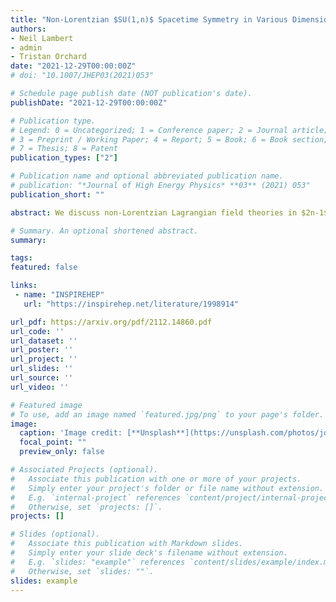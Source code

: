 ```yaml
---
title: "Non-Lorentzian $SU(1,n)$ Spacetime Symmetry in Various Dimensions"
authors:
- Neil Lambert
- admin
- Tristan Orchard
date: "2021-12-29T00:00:00Z"
# doi: "10.1007/JHEP03(2021)053"

# Schedule page publish date (NOT publication's date).
publishDate: "2021-12-29T00:00:00Z"

# Publication type.
# Legend: 0 = Uncategorized; 1 = Conference paper; 2 = Journal article;
# 3 = Preprint / Working Paper; 4 = Report; 5 = Book; 6 = Book section;
# 7 = Thesis; 8 = Patent
publication_types: ["2"]

# Publication name and optional abbreviated publication name.
# publication: "*Journal of High Energy Physics* **03** (2021) 053"
publication_short: ""

abstract: We discuss non-Lorentzian Lagrangian field theories in $2n-1$  dimensions that admit an $SU(1,n)$ spacetime symmetry which includes a scaling transformation. These can be obtained by a conformal compactification of a $2n$-dimensional Minkowskian conformal field theory. We discuss the symmetry algebra, its representations including primary fields and unitarity bounds. We also give various examples of free theories in a variety of dimensions and a discussion of how to reconstruct the parent $2n$-dimensional theory.

# Summary. An optional shortened abstract.
summary:

tags:
featured: false

links:
 - name: "INSPIREHEP"
   url: "https://inspirehep.net/literature/1998914"

url_pdf: https://arxiv.org/pdf/2112.14860.pdf
url_code: ''
url_dataset: ''
url_poster: ''
url_project: ''
url_slides: ''
url_source: ''
url_video: ''

# Featured image
# To use, add an image named `featured.jpg/png` to your page's folder.
image:
  caption: 'Image credit: [**Unsplash**](https://unsplash.com/photos/jdD8gXaTZsc)'
  focal_point: ""
  preview_only: false

# Associated Projects (optional).
#   Associate this publication with one or more of your projects.
#   Simply enter your project's folder or file name without extension.
#   E.g. `internal-project` references `content/project/internal-project/index.md`.
#   Otherwise, set `projects: []`.
projects: []

# Slides (optional).
#   Associate this publication with Markdown slides.
#   Simply enter your slide deck's filename without extension.
#   E.g. `slides: "example"` references `content/slides/example/index.md`.
#   Otherwise, set `slides: ""`.
slides: example
---
```

